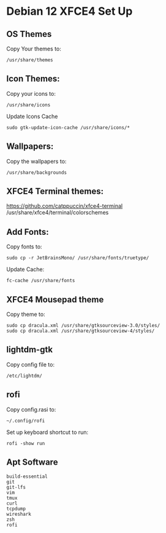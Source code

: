 # Debian 12 XFCE4 Set Up

## OS Themes
Copy Your themes to:
```
/usr/share/themes
```

## Icon Themes:
Copy your icons to:
```
/usr/share/icons
```
Update Icons Cache
```
sudo gtk-update-icon-cache /usr/share/icons/*
```

## Wallpapers:
Copy the wallpapers to:
```
/usr/share/backgrounds
```

## XFCE4 Terminal themes:
https://github.com/catppuccin/xfce4-terminal
/usr/share/xfce4/terminal/colorschemes

## Add Fonts:
Copy fonts to:
```
sudo cp -r JetBrainsMono/ /usr/share/fonts/truetype/
```
Update Cache:
```
fc-cache /usr/share/fonts
```
## XFCE4 Mousepad theme
Copy theme to:
```
sudo cp dracula.xml /usr/share/gtksourceview-3.0/styles/
sudo cp dracula.xml /usr/share/gtksourceview-4/styles/
```
## lightdm-gtk
Copy config file to:
```
/etc/lightdm/
```
## rofi
Copy config.rasi to:
```
~/.config/rofi
```
Set up keyboard shortcut to run:
```
rofi -show run
```
## Apt Software
```
build-essential
git
git-lfs
vim
tmux
curl
tcpdump
wireshark
zsh
rofi
```



